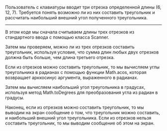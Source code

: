 Пользователь с клавиатуры вводит три отрезка определенной длины (6, 12, 7). Требуется понять возможно ли из них составить треугольник и рассчитать наибольший внешний угол полученного треугольника.

---

В этом коде мы сначала считываем длины трех отрезков из стандартного ввода с помощью класса Scanner.

Затем мы проверяем, можно ли из трех отрезков составить треугольник, используя условие, что сумма длин любых двух отрезков должна быть больше, чем длина третьего отрезка.

Если из отрезков можно составить треугольник, то мы вычисляем углы треугольника в радианах с помощью функции Math.acos, которая возвращает арккосинус аргумента, выраженного в радианах.

Затем мы вычисляем наибольший угол треугольника в градусах, используя метод Math.toDegrees для преобразования угла из радиан в градусы.

Наконец, если из отрезков можно составить треугольник, то мы выводим на экран сообщение о том, что треугольник можно составить, и наибольший внешний угол треугольника. Если из отрезков нельзя составить треугольник, то мы выводим сообщение об этом на экран.